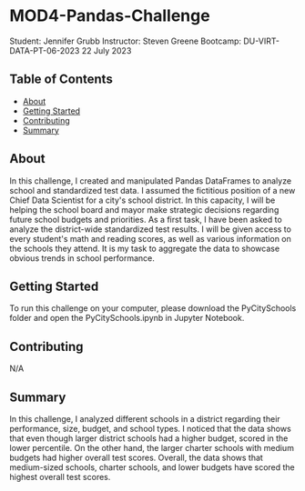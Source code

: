 # MOD4-Pandas-Challenge
Student:  Jennifer Grubb
Instructor:  Steven Greene
Bootcamp:  DU-VIRT-DATA-PT-06-2023
22 July 2023

## Table of Contents
- [About](#about)
- [Getting Started](#getting_started)
- [Contributing](#contributing)
- [Summary](#summary)
  
## About
In this challenge, I created and manipulated Pandas DataFrames to analyze school and standardized test data. I assumed the fictitious position of a new Chief Data Scientist for a city's school district. In this capacity, I will be helping the school board and mayor make strategic decisions regarding future school budgets and priorities. As a first task, I have been asked to analyze the district-wide standardized test results. I will be given access to every student's math and reading scores, as well as various information on the schools they attend. It is my task to aggregate the data to showcase obvious trends in school performance.

## Getting Started
To run this challenge on your computer, please download the PyCitySchools folder and open the PyCitySchools.ipynb in Jupyter Notebook.

## Contributing
N/A

## Summary
In this challenge, I analyzed different schools in a district regarding their performance, size, budget, and school types. I noticed that the data shows that even though larger district schools had a higher budget, scored in the lower percentile. On the other hand, the larger charter schools with medium budgets had higher overall test scores. Overall, the data shows that medium-sized schools, charter schools, and lower budgets have scored the highest overall test scores.
